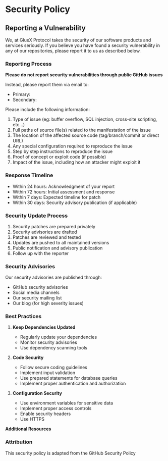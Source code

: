 # Security Policy

## Reporting a Vulnerability

We, at GlueX Protocol takes the security of our software products and services seriously. If you believe you have found a security vulnerability in any of our repositories, please report it to us as described below.

### Reporting Process

**Please do not report security vulnerabilities through public GitHub issues**

Instead, please report them via email to:

- Primary:
- Secondary:

Please include the following information:

1. Type of issue (eg: buffer overflow, SQL injection, cross-site scripting, etc...)
2. Full paths of source file(s) related to the manifestation of the issue
3. The location of the affected source code (tag/branch/commit or direct URL)
4. Any special configuration required to reproduce the issue
5. Step by step instructions to reproduce the issue
6. Proof of concept or exploit code (if possible)
7. Impact of the issue, including how an attacker might exploit it

### Response Timeline

- Within 24 hours: Acknowledgment of your report
- Within 72 hours: Initial assessment and response
- Within 7 days: Expected timeline for patch
- Within 30 days: Security advisory publication (if applicable)

### Security Update Process

1. Security patches are prepared privately
2. Security advisories are drafted
3. Patches are reviewed and tested
4. Updates are pushed to all maintained versions
5. Public notification and advisory publication
6. Follow up with the reporter

### Security Advisories

Our security advisories are published through:

- GitHub security advisories
- Social media channels
- Our security mailing list
- Our blog (for high severity issues)

### Best Practices

1. **Keep Dependencies Updated**

   - Regularly update your dependencies
   - Monitor security advisories
   - Use dependency scanning tools

2. **Code Security**

   - Follow secure coding guidelines
   - Implement input validation
   - Use prepared statements for database queries
   - Implement proper authentication and authorization

3. **Configuration Security**

   - Use environment variables for sensitive data
   - Implement proper access controls
   - Enable security headers
   - Use HTTPS

**Additional Resources**

<!--

- Security Guidelines
- Security Best Practices
- Incident Response Plan

-->

### Attribution

This security policy is adapted from the GitHub Security Policy
